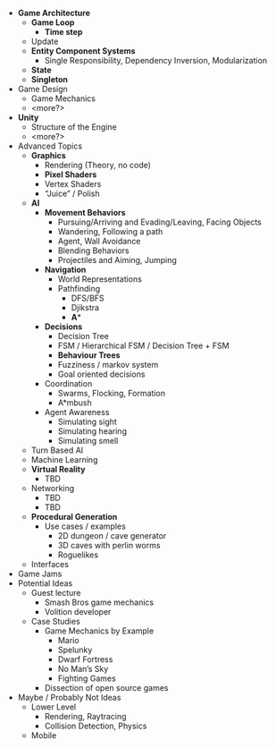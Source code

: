 * **Game Architecture**
    * **Game Loop**
        * **Time step**
    * Update
    * **Entity Component Systems**
        * Single Responsibility, Dependency Inversion, Modularization
    * **State**
    * **Singleton**
* Game Design
    * Game Mechanics
    * <more?>
* **Unity**
    * Structure of the Engine
    * <more?>
* Advanced Topics
    * **Graphics**
        * Rendering (Theory, no code)
        * **Pixel Shaders**
        * Vertex Shaders
        * “Juice” / Polish
    * **AI**
        * **Movement Behaviors**
            * Pursuing/Arriving and Evading/Leaving, Facing Objects
            * Wandering, Following a path
            * Agent, Wall Avoidance
            * Blending Behaviors
            * Projectiles and Aiming, Jumping
        * **Navigation**
            * World Representations
            * Pathfinding
                * DFS/BFS
                * Djikstra
                * **A***
        * **Decisions** 
            * Decision Tree
            * FSM / Hierarchical FSM / Decision Tree + FSM
            * **Behaviour Trees**
            * Fuzziness / markov system
            * Goal oriented decisions
        * Coordination
            * Swarms, Flocking, Formation
            * A*mbush
        * Agent Awareness
            * Simulating sight
            * Simulating hearing
            * Simulating smell
    * Turn Based AI
    * Machine Learning
    * **Virtual Reality**
        * TBD
    * Networking
        * TBD
        * TBD
    * **Procedural Generation**
        * Use cases / examples
            * 2D dungeon / cave generator
            * 3D caves with perlin worms
            * Roguelikes
    * Interfaces
* Game Jams
* Potential Ideas
    * Guest lecture
        * Smash Bros game mechanics
        * Volition developer
    * Case Studies
        * Game Mechanics by Example
            * Mario
            * Spelunky
            * Dwarf Fortress
            * No Man’s Sky
            * Fighting Games
        * Dissection of open source games
* Maybe / Probably Not Ideas
    * Lower Level
        * Rendering, Raytracing
        * Collision Detection, Physics
    * Mobile	
